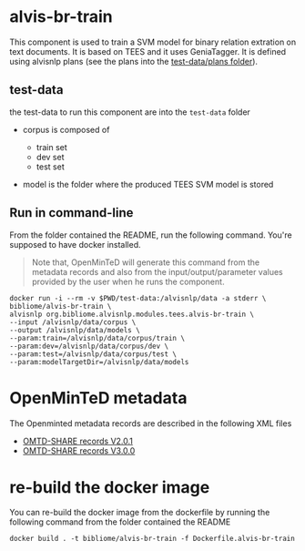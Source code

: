 # alvis-br-train

This component is used to train a SVM model for binary relation extration on text documents. It is based on TEES and it uses GeniaTagger. It is defined using alvisnlp plans (see the plans into the [test-data/plans folder](test-data/plans)).

## test-data
the test-data to run this component are into the `test-data` folder
 
* corpus is composed of
	* train set
	* dev set
	* test set

* model is the folder where the produced TEES SVM  model is stored

## Run in command-line

From the folder contained the README, run the following command. You're supposed to have docker installed.
> Note that, OpenMinTeD will generate this command from the metadata records and also from the input/output/parameter values provided by the user when he runs the component. 

```
docker run -i --rm -v $PWD/test-data:/alvisnlp/data -a stderr \
bibliome/alvis-br-train \
alvisnlp org.bibliome.alvisnlp.modules.tees.alvis-br-train \
--input /alvisnlp/data/corpus \
--output /alvisnlp/data/models \
--param:train=/alvisnlp/data/corpus/train \
--param:dev=/alvisnlp/data/corpus/dev \
--param:test=/alvisnlp/data/corpus/test \
--param:modelTargetDir=/alvisnlp/data/models
```

# OpenMinTeD metadata

The Openminted metadata records are described in the following XML files
* [OMTD-SHARE records V2.0.1](alvis-br-train.metadata.omtd.v2.0.1)
* [OMTD-SHARE records V3.0.0](alvis-br-train.metadata.omtd.v3.0.0)

# re-build the docker image
You can re-build the docker image from the dockerfile by running the following command from the folder contained the README
```
docker build . -t bibliome/alvis-br-train -f Dockerfile.alvis-br-train
```
